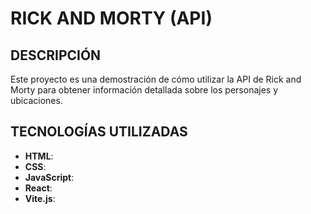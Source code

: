 
# RICK AND MORTY (API)

## DESCRIPCIÓN

Este proyecto es una demostración de cómo utilizar la API de Rick and Morty para obtener información detallada sobre los personajes y ubicaciones.



## TECNOLOGÍAS UTILIZADAS

- **HTML**: 
- **CSS**: 
- **JavaScript**: 
- **React**: 
- **Vite.js**:


